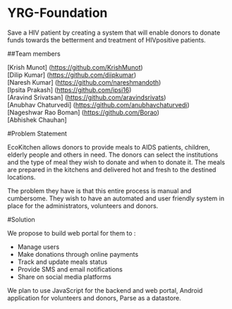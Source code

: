 # YRG-Foundation
Save a HIV patient by creating a system that will enable donors to donate funds towards the betterment and treatment of HIVpositive patients.

##Team members

[Krish Munot] (https://github.com/KrishMunot) <br/>
[Dilip Kumar] (https://github.com/diipkumar)<br/>
[Naresh Kumar] (https://github.com/nareshmandoth)<br/>
[Ipsita Prakash] (https://github.com/ipsi16) <br/>
[Aravind Srivatsan] (https://github.com/aravindsrivats) <br/>
[Anubhav Chaturvedi] (https://github.com/anubhavchaturvedi) <br/>
[Nageshwar Rao Boman] (https://github.com/Borao) <br/>
[Abhishek Chauhan] <br/>


#Problem Statement

EcoKitchen allows donors to provide meals to AIDS patients, children, elderly people and others in need. The donors can 
select the institutions and the type of meal they wish to donate and when to donate it. The meals are prepared in the kitchens 
and delivered hot and fresh to the destined locations.

The problem they have is that this entire process is manual and cumbersome. They wish to have an automated and user friendly 
system in place for the administrators, volunteers and donors.
 
#Solution
 
We propose to build web portal for them to :
* Manage users
* Make donations through online payments
* Track and update meals status
* Provide SMS and email notifications
* Share on social media platforms 

We plan to use JavaScript for the backend and web portal, Android application for volunteers and donors, Parse as a datastore. 
